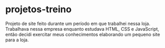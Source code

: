 # projetos-treino
 Projeto de site feito durante um período em que trabalhei nessa loja.
 Trabalhava nessa empresa enquanto estudava HTML, CSS e JavaScript, então decidi exercitar meus conhecimentos elaborando um pequeno site para a loja.
